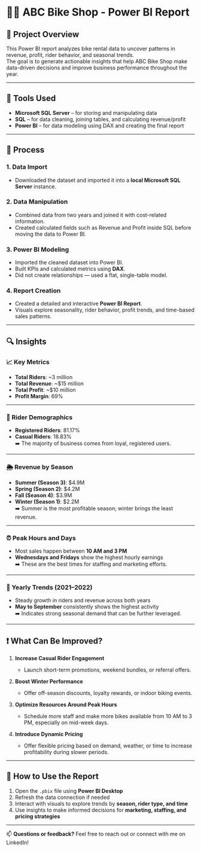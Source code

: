 # 🚴‍♂️ ABC Bike Shop - Power BI Report

## 📌 Project Overview

This Power BI report analyzes bike rental data to uncover patterns in revenue, profit, rider behavior, and seasonal trends.  
The goal is to generate actionable insights that help ABC Bike Shop make data-driven decisions and improve business performance throughout the year.

---

## 🧰 Tools Used

- **Microsoft SQL Server** – for storing and manipulating data  
- **SQL** – for data cleaning, joining tables, and calculating revenue/profit  
- **Power BI** – for data modeling using DAX and creating the final report  

---

## 🔄 Process

### 1. Data Import
- Downloaded the dataset and imported it into a **local Microsoft SQL Server** instance.

### 2. Data Manipulation
- Combined data from two years and joined it with cost-related information.
- Created calculated fields such as Revenue and Profit inside SQL before moving the data to Power BI.

### 3. Power BI Modeling
- Imported the cleaned dataset into Power BI.
- Built KPIs and calculated metrics using **DAX**.
- Did not create relationships — used a flat, single-table model.

### 4. Report Creation
- Created a detailed and interactive **Power BI Report**.
- Visuals explore seasonality, rider behavior, profit trends, and time-based sales patterns.

---

## 🔍 Insights

### 📈 Key Metrics
- **Total Riders**: ~3 million  
- **Total Revenue**: ~$15 million  
- **Total Profit**: ~$10 million  
- **Profit Margin**: 69%

---

### 👥 Rider Demographics
- **Registered Riders**: 81.17%  
- **Casual Riders**: 18.83%  
➡️ The majority of business comes from loyal, registered users.

---

### 🌦 Revenue by Season
- **Summer (Season 3)**: $4.9M  
- **Spring (Season 2)**: $4.2M  
- **Fall (Season 4)**: $3.9M  
- **Winter (Season 1)**: $2.2M  
➡️ Summer is the most profitable season; winter brings the least revenue.

---

### ⏰ Peak Hours and Days
- Most sales happen between **10 AM and 3 PM**  
- **Wednesdays and Fridays** show the highest hourly earnings  
➡️ These are the best times for staffing and marketing efforts.

---

### 📅 Yearly Trends (2021–2022)
- Steady growth in riders and revenue across both years  
- **May to September** consistently shows the highest activity  
➡️ Indicates strong seasonal demand that can be further leveraged.

---

## ❗ What Can Be Improved?

1. **Increase Casual Rider Engagement**  
   - Launch short-term promotions, weekend bundles, or referral offers.

2. **Boost Winter Performance**  
   - Offer off-season discounts, loyalty rewards, or indoor biking events.

3. **Optimize Resources Around Peak Hours**  
   - Schedule more staff and make more bikes available from 10 AM to 3 PM, especially on mid-week days.

4. **Introduce Dynamic Pricing**  
   - Offer flexible pricing based on demand, weather, or time to increase profitability during slower periods.

---

## 🚀 How to Use the Report

1. Open the `.pbix` file using **Power BI Desktop**  
2. Refresh the data connection if needed  
3. Interact with visuals to explore trends by **season, rider type, and time**  
4. Use insights to make informed decisions for **marketing, staffing, and pricing strategies**

---

📫 **Questions or feedback?** Feel free to reach out or connect with me on LinkedIn!
